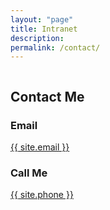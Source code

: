 ```yaml
---
layout: "page"
title: Intranet
description:
permalink: /contact/
---
```


<style>
      .new-paragraph {
            width: 457px;
      }
      @media only screen and (max-width: 475px) {
            .new-paragraph { 
                  width: 370px;
            }
            .remove-margin-top {
                  margin-top: -200px;
            }
      }
</style>

<section class="page-title parallax-section">
   <div class="row-parallax-bg">
      <div class="parallax-wrapper">
         <div class="parallax-bg">
         <img alt="" src="{{site.baseurl}}/assets/images/bg-image-30.jpg">
      </div>
      </div>
      <div class="parallax-overlay">
      </div>
   </div>
   <div class="centrize">
      <div class="v-center">
         <div class="container">
            <div class="title text-center">
               <!--                <h4 class="upper">Do you need support?</h4>-->
               <h1>Contact Me</h1>
            </div>
         </div>
      </div>
   </div>
</section>
<section class="p-0">
   <div class="container-fluid">
      <div class="row row-flex">
         <div class="col-sm-0"></div>
         <div class="col-sm-6">
            <div class="column-inner with-padding grey-bg">
               <div class="icon-box align-center">
                  <i class="hc-mail-open"></i>
                  <div class="ib-content">
                     <h3>Email</h3>
                     <p><a href="mailto:{{ site.email | encode_email }}">{{ site.email }}</a></p>
                  </div>
               </div>
            </div>
         </div>
         <div class="col-sm-6">
            <div class="column-inner with-padding dark-bg">
               <div class="icon-box align-center">
                  <i class="hc-megaphone"></i>
                  <div class="ib-content">
                     <h3>Call Me</h3>
                     <p>
                        <a href="tel:{{ site.phone }}">
                              {{ site.phone }}
                        </a>
                  </p>
                  </div>
               </div>
            </div>
         </div>
      </div>
   </div>
</section>